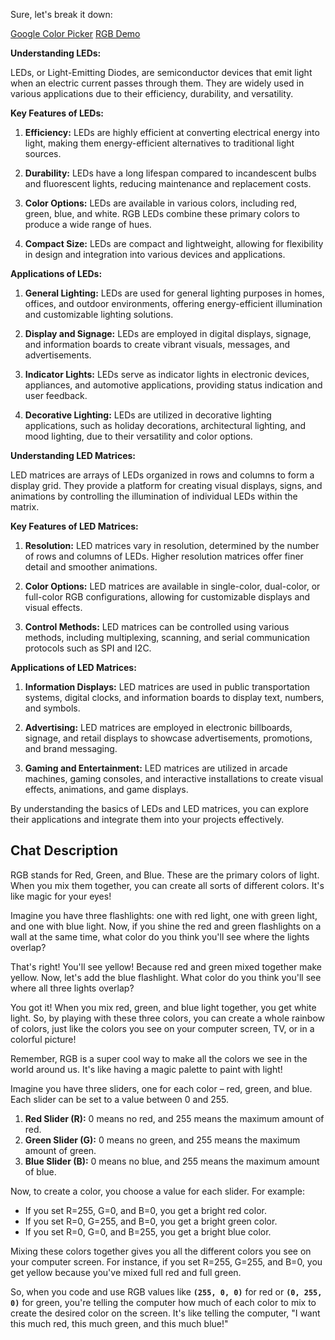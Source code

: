 Sure, let's break it down:

[Google Color Picker](https://www.google.com/search?q=google+rgb+color+picker)
[RGB Demo](../../Support/RGB.html)


**Understanding LEDs:**

LEDs, or Light-Emitting Diodes, are semiconductor devices that emit light when an electric current passes through them. They are widely used in various applications due to their efficiency, durability, and versatility.

**Key Features of LEDs:**

1. **Efficiency:** LEDs are highly efficient at converting electrical energy into light, making them energy-efficient alternatives to traditional light sources.

2. **Durability:** LEDs have a long lifespan compared to incandescent bulbs and fluorescent lights, reducing maintenance and replacement costs.

3. **Color Options:** LEDs are available in various colors, including red, green, blue, and white. RGB LEDs combine these primary colors to produce a wide range of hues.

4. **Compact Size:** LEDs are compact and lightweight, allowing for flexibility in design and integration into various devices and applications.

**Applications of LEDs:**

1. **General Lighting:** LEDs are used for general lighting purposes in homes, offices, and outdoor environments, offering energy-efficient illumination and customizable lighting solutions.

2. **Display and Signage:** LEDs are employed in digital displays, signage, and information boards to create vibrant visuals, messages, and advertisements.

3. **Indicator Lights:** LEDs serve as indicator lights in electronic devices, appliances, and automotive applications, providing status indication and user feedback.

4. **Decorative Lighting:** LEDs are utilized in decorative lighting applications, such as holiday decorations, architectural lighting, and mood lighting, due to their versatility and color options.

**Understanding LED Matrices:**

LED matrices are arrays of LEDs organized in rows and columns to form a display grid. They provide a platform for creating visual displays, signs, and animations by controlling the illumination of individual LEDs within the matrix.

**Key Features of LED Matrices:**

1. **Resolution:** LED matrices vary in resolution, determined by the number of rows and columns of LEDs. Higher resolution matrices offer finer detail and smoother animations.

2. **Color Options:** LED matrices are available in single-color, dual-color, or full-color RGB configurations, allowing for customizable displays and visual effects.

3. **Control Methods:** LED matrices can be controlled using various methods, including multiplexing, scanning, and serial communication protocols such as SPI and I2C.

**Applications of LED Matrices:**

1. **Information Displays:** LED matrices are used in public transportation systems, digital clocks, and information boards to display text, numbers, and symbols.

2. **Advertising:** LED matrices are employed in electronic billboards, signage, and retail displays to showcase advertisements, promotions, and brand messaging.

3. **Gaming and Entertainment:** LED matrices are utilized in arcade machines, gaming consoles, and interactive installations to create visual effects, animations, and game displays.

By understanding the basics of LEDs and LED matrices, you can explore their applications and integrate them into your projects effectively.


## Chat Description
RGB stands for Red, Green, and Blue. These are the primary colors of light. When you mix them together, you can create all sorts of different colors. It's like magic for your eyes!

Imagine you have three flashlights: one with red light, one with green light, and one with blue light. Now, if you shine the red and green flashlights on a wall at the same time, what color do you think you'll see where the lights overlap?

That's right! You'll see yellow! Because red and green mixed together make yellow. Now, let's add the blue flashlight. What color do you think you'll see where all three lights overlap?

You got it! When you mix red, green, and blue light together, you get white light. So, by playing with these three colors, you can create a whole rainbow of colors, just like the colors you see on your computer screen, TV, or in a colorful picture!

Remember, RGB is a super cool way to make all the colors we see in the world around us. It's like having a magic palette to paint with light!

Imagine you have three sliders, one for each color – red, green, and blue. Each slider can be set to a value between 0 and 255.

1. **Red Slider (R):** 0 means no red, and 255 means the maximum amount of red.
2. **Green Slider (G):** 0 means no green, and 255 means the maximum amount of green.
3. **Blue Slider (B):** 0 means no blue, and 255 means the maximum amount of blue.

Now, to create a color, you choose a value for each slider. For example:

- If you set R=255, G=0, and B=0, you get a bright red color.
- If you set R=0, G=255, and B=0, you get a bright green color.
- If you set R=0, G=0, and B=255, you get a bright blue color.

Mixing these colors together gives you all the different colors you see on your computer screen. For instance, if you set R=255, G=255, and B=0, you get yellow because you've mixed full red and full green.

So, when you code and use RGB values like **`(255, 0, 0)`** for red or **`(0, 255, 0)`** for green, you're telling the computer how much of each color to mix to create the desired color on the screen. It's like telling the computer, "I want this much red, this much green, and this much blue!"